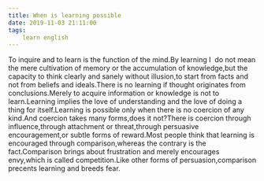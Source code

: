 ```yaml
---
title: When is learning possible
date: 2019-11-03 21:11:00
tags:
    learn english
---
```

To inquire and to learn is the function of the mind.By learning I  do not mean the mere cultivation of memory or the accumulation of knowledge,but the capacity to think clearly and sanely without illusion,to start from facts and not from beliefs and ideals.There is no learning if thought originates from conclusions.Merely to acquire information or knowledge is not to learn.Learning implies the love of understanding and the love of doing a thing for itself.Learning is possible only when there is no coercion of any kind.And coercion takes many forms,does it not?There is coercion through influence,through attachment or threat,through persuasive encouragement,or subtle forms of reward.Most people think that learning is encouraged through comparison,whereas the contrary is the fact.Comparison brings about frustration and merely encourages envy,which is called competition.Like other forms of persuasion,comparison precents learning and breeds fear.